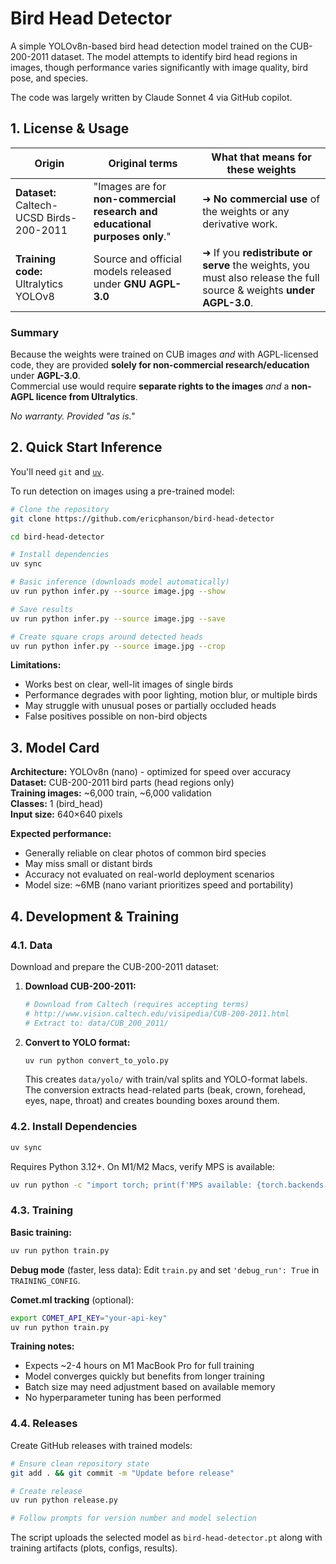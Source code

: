 # Bird Head Detector

A simple YOLOv8n-based bird head detection model trained on the CUB-200-2011 dataset. The model attempts to identify bird head regions in images, though performance varies significantly with image quality, bird pose, and species.

The code was largely written by Claude Sonnet 4 via GitHub copilot.

## 1. License & Usage

| Origin | Original terms | What that means for these weights |
|--------|----------------|-----------------------------------|
| **Dataset:** Caltech-UCSD Birds-200-2011 | "Images are for **non-commercial research and educational purposes only**." | ➜ **No commercial use** of the weights or any derivative work. |
| **Training code:** Ultralytics YOLOv8 | Source and official models released under **GNU AGPL-3.0** | ➜ If you **redistribute or serve** the weights, you must also release the full source & weights **under AGPL-3.0**. |

### Summary  
Because the weights were trained on CUB images *and* with AGPL-licensed code, they are provided **solely for non-commercial research/education** under **AGPL-3.0**.  
Commercial use would require **separate rights to the images** *and* a **non-AGPL licence from Ultralytics**.

*No warranty. Provided "as is."*

## 2. Quick Start Inference

You'll need `git` and [`uv`](https://docs.astral.sh/uv/getting-started/installation/).

To run detection on images using a pre-trained model:

```bash
# Clone the repository
git clone https://github.com/ericphanson/bird-head-detector

cd bird-head-detector

# Install dependencies
uv sync

# Basic inference (downloads model automatically)
uv run python infer.py --source image.jpg --show

# Save results
uv run python infer.py --source image.jpg --save

# Create square crops around detected heads
uv run python infer.py --source image.jpg --crop
```

**Limitations:**
- Works best on clear, well-lit images of single birds
- Performance degrades with poor lighting, motion blur, or multiple birds
- May struggle with unusual poses or partially occluded heads
- False positives possible on non-bird objects

## 3. Model Card

**Architecture:** YOLOv8n (nano) - optimized for speed over accuracy  
**Dataset:** CUB-200-2011 bird parts (head regions only)  
**Training images:** ~6,000 train, ~6,000 validation  
**Classes:** 1 (bird_head)  
**Input size:** 640×640 pixels  

**Expected performance:**
- Generally reliable on clear photos of common bird species
- May miss small or distant birds
- Accuracy not evaluated on real-world deployment scenarios
- Model size: ~6MB (nano variant prioritizes speed and portability)

## 4. Development & Training

### 4.1. Data

Download and prepare the CUB-200-2011 dataset:

1. **Download CUB-200-2011:**
   ```bash
   # Download from Caltech (requires accepting terms)
   # http://www.vision.caltech.edu/visipedia/CUB-200-2011.html
   # Extract to: data/CUB_200_2011/
   ```

2. **Convert to YOLO format:**
   ```bash
   uv run python convert_to_yolo.py
   ```
   
   This creates `data/yolo/` with train/val splits and YOLO-format labels. The conversion extracts head-related parts (beak, crown, forehead, eyes, nape, throat) and creates bounding boxes around them.

### 4.2. Install Dependencies

```bash
uv sync
```

Requires Python 3.12+. On M1/M2 Macs, verify MPS is available:
```bash
uv run python -c "import torch; print(f'MPS available: {torch.backends.mps.is_available()}')"
```

### 4.3. Training

**Basic training:**
```bash
uv run python train.py
```

**Debug mode** (faster, less data):
Edit `train.py` and set `'debug_run': True` in `TRAINING_CONFIG`.

**Comet.ml tracking** (optional):
```bash
export COMET_API_KEY="your-api-key"
uv run python train.py
```

**Training notes:**
- Expects ~2-4 hours on M1 MacBook Pro for full training
- Model converges quickly but benefits from longer training
- Batch size may need adjustment based on available memory
- No hyperparameter tuning has been performed

### 4.4. Releases

Create GitHub releases with trained models:

```bash
# Ensure clean repository state
git add . && git commit -m "Update before release"

# Create release
uv run python release.py

# Follow prompts for version number and model selection
```

The script uploads the selected model as `bird-head-detector.pt` along with training artifacts (plots, configs, results).
